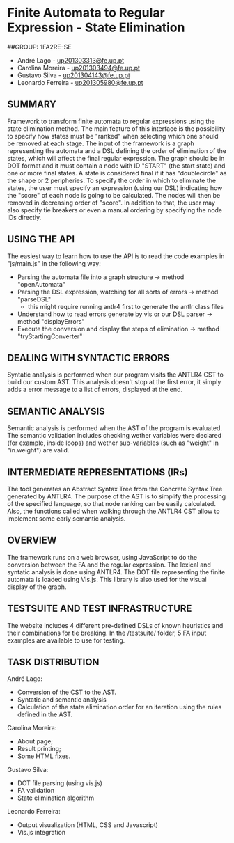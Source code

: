 # Finite Automata to Regular Expression - State Elimination
##GROUP: 1FA2RE-SE
- André Lago - up201303313@fe.up.pt
- Carolina Moreira - up201303494@fe.up.pt
- Gustavo Silva - up201304143@fe.up.pt
- Leonardo Ferreira - up201305980@fe.up.pt


## SUMMARY
Framework to transform finite automata to regular expressions using the state elimination method. The main feature of this interface is the possibility to specify how states must be "ranked" when selecting which one should be removed at each stage.
The input of the framework is a graph representing the automata and a DSL defining the order of elimination of the states, which will affect the final regular expression.
The graph should be in DOT format and it must contain a node with ID "START" (the start state) and one or more final states. A state is considered final if it has "doublecircle" as the shape or 2 peripheries.
To specify the order in which to eliminate the states, the user must specify an expression (using our DSL) indicating how the "score" of each node is going to be calculated. The nodes will then be removed in decreasing order of "score". In addition to that, the user may also specify tie breakers or even a manual ordering by specifying the node IDs directly.


## USING THE API
The easiest way to learn how to use the API is to read the code examples in "js/main.js" in the following way:
- Parsing the automata file into a graph structure -> method "openAutomata"
- Parsing the DSL expression, watching for all sorts of errors -> method "parseDSL"
  - this might require running antlr4 first to generate the antlr class files
- Understand how to read errors generate by vis or our DSL parser -> method "displayErrors"
- Execute the conversion and display the steps of elimination -> method "tryStartingConverter"

## DEALING WITH SYNTACTIC ERRORS
Syntatic analysis is performed when our program visits the ANTLR4 CST to build our custom AST. This analysis doesn't stop at the first error, it simply adds a error message to a list of errors, displayed at the end.

## SEMANTIC ANALYSIS
Semantic analysis is performed when the AST of the program is evaluated. The semantic validation includes checking wether variables were declared (for example, inside loops) and wether sub-variables (such as "weight" in "in.weight") are valid.

## INTERMEDIATE REPRESENTATIONS (IRs)
The tool generates an Abstract Syntax Tree from the Concrete Syntax Tree generated by ANTLR4. The purpose of the AST is to simplify the processing of the specified language, so that node ranking can be easily calculated.
Also, the functions called when walking through the ANTLR4 CST allow to implement some early semantic analysis.

## OVERVIEW
The framework runs on a web browser, using JavaScript to do the conversion between the FA and the regular expression.
The lexical and syntatic analysis is done using ANTLR4.
The DOT file representing the finite automata is loaded using Vis.js. This library is also used for the visual display of the graph.

## TESTSUITE AND TEST INFRASTRUCTURE
The website includes 4 different pre-defined DSLs of known heuristics and their combinations for tie breaking.
In the /testsuite/ folder, 5 FA input examples are available to use for testing.

## TASK DISTRIBUTION
André Lago:
- Conversion of the CST to the AST.
- Syntatic and semantic analysis
- Calculation of the state elimination order for an iteration using the rules defined in the AST.

Carolina Moreira:
- About page;
- Result printing;
- Some HTML fixes.

Gustavo Silva:
- DOT file parsing (using vis.js)
- FA validation
- State elimination algorithm

Leonardo Ferreira:
- Output visualization (HTML, CSS and Javascript)
- Vis.js integration
